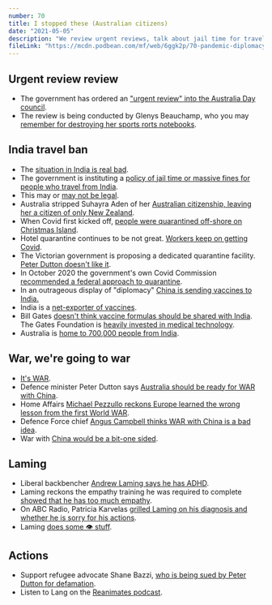 ```yaml
---
number: 70
title: I stopped these (Australian citizens)
date: "2021-05-05"
description: "We review urgent reviews, talk about jail time for traveling to Australia from India, and discuss Andrew Laming's ADHD."
fileLink: "https://mcdn.podbean.com/mf/web/6ggk2p/70-pandemic-diplomacy.mp3"
---
```


## Urgent review review

- The government has ordered an ["urgent review" into the Australia Day council](https://www.thesaturdaypaper.com.au/news/politics/2021/05/01/exclusive-government-review-follows-tame-appointment/161979120011566).
- The review is being conducted by Glenys Beauchamp, who you may [remember for destroying her sports rorts notebooks](https://www.theguardian.com/australia-news/2020/feb/28/senior-public-servant-tells-inquiry-she-destroyed-sports-grants-meeting-notes).

## India travel ban

- The [situation in India is real bad](https://www.abc.net.au/news/2021-04-28/australians-stuck-in-india-fear-for-their-families-futures/100099416).
- The government is instituting a [policy of jail time or massive fines for people who travel from India](https://www.abc.net.au/news/2021-05-01/crime-to-fly-from-india-to-australia-covid-federal-government/100108898).
- This may or [may not be legal](https://www.theguardian.com/world/2021/may/01/australias-ban-on-travellers-returning-from-india-due-to-covid-crisis-may-be-unlawful).
- Australia stripped Suhayra Aden of her [Australian citizenship, leaving her a citizen of only New Zealand](https://www.abc.net.au/news/2021-02-16/jacinda-ardern-australia-stripping-dual-national-turkey-terror/13159300).
- When Covid first kicked off, [people were quarantined off-shore on Christmas Island](https://www.nytimes.com/2020/02/06/world/asia/coronavirus-quarantine-australia.html).
- Hotel quarantine continues to be not great. [Workers keep on getting Covid](https://www.theguardian.com/australia-news/2021/may/01/western-australia-covid-cases-perth-hotel-quarantine-worker-and-two-housemates-test-positive).
- The Victorian government is proposing a dedicated quarantine facility. [Peter Dutton doesn't like it](https://www.theage.com.au/national/victoria/plans-to-build-victorian-quarantine-facility-are-political-smoke-and-mirrors-dutton-20210430-p57not.html).
- In October 2020 the government's own Covid Commission [recommended a federal approach to quarantine](https://www.thesaturdaypaper.com.au/opinion/topic/2021/05/01/stranded-citizens-international-disgrace/161979120011559).
- In an outrageous display of "diplomacy" [China is sending vaccines to India.](https://www.theguardian.com/society/2021/mar/21/china-india-coronavirus-covid-vaccine-diplomacy-is-reaching-its-limit)
- India is a [net-exporter of vaccines](https://news.sky.com/story/covid-19-how-does-indias-pause-on-vaccine-export-hurt-other-nations-12290300). 
- Bill Gates [doesn't think vaccine formulas should be shared with India](https://www.indiatoday.in/technology/news/story/bill-gates-says-covid-19-vaccine-tech-should-not-be-shared-with-india-now-there-is-a-vaccine-shortage-1796807-2021-04-30). The Gates Foundation is [heavily invested in medical technology](https://www.thenation.com/article/economy/bill-gates-investments-covid/).
- Australia is [home to 700,000 people from India](https://www.dfat.gov.au/geo/india/ies/chapter-18.html).

## War, we're going to war

- [It's WAR](https://www.youtube.com/watch?v=r3BO6GP9NMY).
- Defence minister Peter Dutton says [Australia should be ready for WAR with China](https://www.theguardian.com/world/2021/apr/25/australian-defence-minister-says-conflict-over-taiwan-involving-china-should-not-be-discounted). 
- Home Affairs [Michael Pezzullo reckons Europe learned the wrong lesson from the first World WAR](https://www.homeaffairs.gov.au/news-media/speeches/2021/25-april-anzac-day-message).
- Defence Force chief [Angus Campbell thinks WAR with China is a bad idea](https://www.theguardian.com/world/2021/apr/16/australian-defence-chief-says-war-between-china-and-taiwan-would-be-disastrous).
- War with [China would be a bit-one sided](https://www.globalfirepower.com).


## Laming

- Liberal backbencher [Andrew Laming says he has ADHD](https://www.news.com.au/national/politics/liberal-mp-andrew-laming-says-shock-medical-diagnosis-explains-behaviour-that-left-his-career-in-tatters/news-story/6bca4a47003a60c2de8e6ebac396d2eb).
- Laming reckons the empathy training he was required to complete [showed that he has too much empathy](https://www.pedestrian.tv/news/andrew-laming-empathy-training-online/).
- On ABC Radio, Patricia Karvelas [grilled Laming on his diagnosis and whether he is sorry for his actions](https://www.abc.net.au/radionational/programs/drive/liberal-mp-andrew-laming-reveals-adhd-diagnosis/13321404).
- Laming [does some 👁 stuff](https://www.abc.net.au/news/2021-04-30/andrew-laming-and-netball-mum-had-heated-exchange-on-sideline/100096284). 


## Actions

- Support refugee advocate Shane Bazzi, [who is being sued by Peter Dutton for defamation](https://chuffed.org/project/the-people-v-peter-dutton-legal-fund).
- Listen to Lang on the [Reanimates podcast](https://twitter.com/ReanimatesPod/status/1387246551026737152?s=20).


